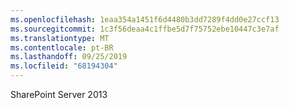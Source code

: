 ```yaml
---
ms.openlocfilehash: 1eaa354a1451f6d4480b3dd7289f4dd0e27ccf13
ms.sourcegitcommit: 1c3f56deaa4c1ffbe5d7f75752ebe10447c3e7af
ms.translationtype: MT
ms.contentlocale: pt-BR
ms.lasthandoff: 09/25/2019
ms.locfileid: "68194304"
---
```

SharePoint Server 2013
